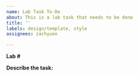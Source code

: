 ```yaml
---
name: Lab Task To-Do
about: This is a lab task that needs to be done
title: ''
labels: design/template, style
assignees: zachyuen

---
```


**Lab #**

**Describe the task:**
